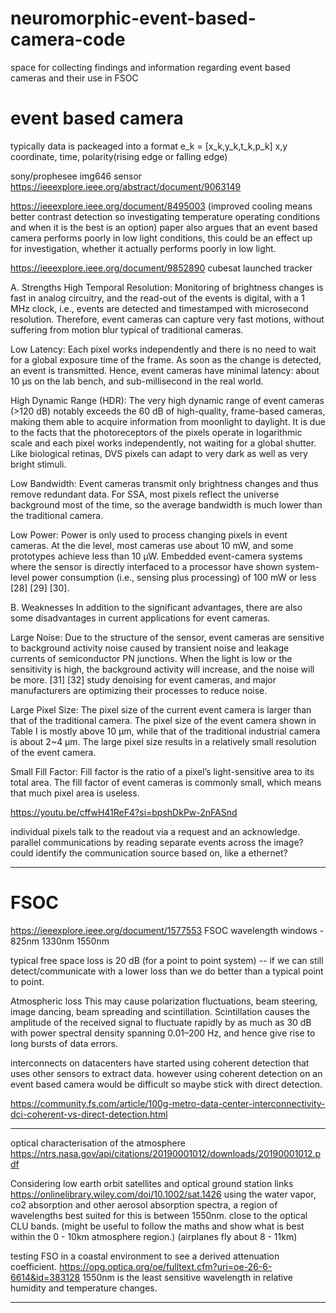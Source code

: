 # neuromorphic-event-based-camera-code

space for collecting findings and information regarding event based cameras and their use in FSOC
# event based camera
typically data is packeaged into a format e_k = [x_k,y_k,t_k,p_k]
x,y coordinate, time, polarity(rising edge or falling edge)

sony/prophesee img646 sensor
https://ieeexplore.ieee.org/abstract/document/9063149

https://ieeexplore.ieee.org/document/8495003
(improved cooling means better contrast detection so investigating temperature operating conditions and when it is the best is an option)
paper also argues that an event based camera performs poorly in low light conditions, this could be an effect up for investigation, whether it actually performs poorly in low light.

https://ieeexplore.ieee.org/document/9852890
cubesat launched tracker 

A. Strengths
High Temporal Resolution: Monitoring of brightness changes is fast in analog circuitry, and the read-out of the events is digital, with a 1 MHz clock, i.e., events are detected and timestamped with microsecond resolution. Therefore, event cameras can capture very fast motions, without suffering from motion blur typical of traditional cameras.

Low Latency: Each pixel works independently and there is no need to wait for a global exposure time of the frame. As soon as the change is detected, an event is transmitted. Hence, event cameras have minimal latency: about 10 μs on the lab bench, and sub-millisecond in the real world.

High Dynamic Range (HDR): The very high dynamic range of event cameras (>120 dB) notably exceeds the 60 dB of high-quality, frame-based cameras, making them able to acquire information from moonlight to daylight. It is due to the facts that the photoreceptors of the pixels operate in logarithmic scale and each pixel works independently, not waiting for a global shutter. Like biological retinas, DVS pixels can adapt to very dark as well as very bright stimuli.

Low Bandwidth: Event cameras transmit only brightness changes and thus remove redundant data. For SSA, most pixels reflect the universe background most of the time, so the average bandwidth is much lower than the traditional camera.

Low Power: Power is only used to process changing pixels in event cameras. At the die level, most cameras use about 10 mW, and some prototypes achieve less than 10 μW. Embedded event-camera systems where the sensor is directly interfaced to a processor have shown system-level power consumption (i.e., sensing plus processing) of 100 mW or less [28] [29] [30].

B. Weaknesses
In addition to the significant advantages, there are also some disadvantages in current applications for event cameras.

Large Noise: Due to the structure of the sensor, event cameras are sensitive to background activity noise caused by transient noise and leakage currents of semiconductor PN junctions. When the light is low or the sensitivity is high, the background activity will increase, and the noise will be more. [31] [32] study denoising for event cameras, and major manufacturers are optimizing their processes to reduce noise.

Large Pixel Size: The pixel size of the current event camera is larger than that of the traditional camera. The pixel size of the event camera shown in Table I is mostly above 10 μm, while that of the traditional industrial camera is about 2~4 μm. The large pixel size results in a relatively small resolution of the event camera.

Small Fill Factor: Fill factor is the ratio of a pixel’s light-sensitive area to its total area. The fill factor of event cameras is commonly small, which means that much pixel area is useless.

https://youtu.be/cffwH41ReF4?si=bpshDkPw-2nFASnd

individual pixels talk to the readout via a request and an acknowledge.
parallel communications by reading separate events across the image? could identify the communication source based on, like a ethernet?

_____


# FSOC
https://ieeexplore.ieee.org/document/1577553 
FSOC wavelength windows - 825nm 1330nm 1550nm 

typical free space loss is 20 dB (for a point to point system)  -- if we can still detect/communicate with a lower loss than we do better than a typical point to point.

Atmospheric loss
This may cause polarization fluctuations, beam steering, image dancing, beam spreading and scintillation. Scintillation causes the amplitude of the received signal to fluctuate rapidly by as much as 30 dB with power spectral density spanning 0.01–200 Hz, and hence give rise to long bursts of data errors.

interconnects on datacenters have started using coherent detection that uses other sensors to extract data. 
however using coherent detection on an event based camera would be difficult so maybe stick with direct detection.

https://community.fs.com/article/100g-metro-data-center-interconnectivity-dci-coherent-vs-direct-detection.html

_____
optical characterisation of the atmosphere
https://ntrs.nasa.gov/api/citations/20190001012/downloads/20190001012.pdf

Considering low earth orbit satellites and optical ground station links
https://onlinelibrary.wiley.com/doi/10.1002/sat.1426
using the water vapor, co2 absorption and other aerosol absorption spectra, a region of wavelengths best suited for this is between 1550nm. close to the optical CLU bands. 
(might be useful to follow the maths and show what is best within the 0 - 10km atmosphere region.) (airplanes fly about 8 - 11km)

testing FSO in a coastal environment to see a derived attenuation coefficient.
https://opg.optica.org/oe/fulltext.cfm?uri=oe-26-6-6614&id=383128
1550nm is the least sensitive wavelength in relative humidity and temperature changes. 
_____


